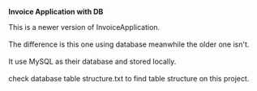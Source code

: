**Invoice Application with DB**

This is a newer version of InvoiceApplication.\
\
The difference is this one using database meanwhile the older one isn't.\
\
It use MySQL as their database and stored locally.\
\
check database table structure.txt to find table structure on this project.
